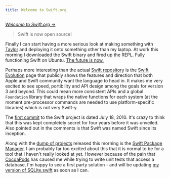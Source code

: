 ```yaml
---
title: Welcome to Swift.org
---
```


_[Welcome to Swift.org &rarr;](https://swift.org/)_

> Swift is now open source!

Finally I can start having a more serious look at making something with [Taylor](https://github.com/izqui/Taylor) and deploying it onto something other than my laptop. At work this morning I downloaded the Swift binary and fired up the REPL. Fully functioning Swift on Ubuntu. [The future is now.](/2015/11/28/life-with-swift/)

Perhaps more interesting than the actual [Swift repository](https://github.com/apple/swift) is the [Swift Evolution](https://github.com/apple/swift-evolution) page that publicly shows the features and direction that both Apple and Swift community want the language to head in. It makes me very excited to see speed, portibility and API design among the goals for version 3 and beyond. This could mean more consistent APIs and a global `Foundation` library that wraps the native functions for each system (at the moment pre-processor commands are needed to use platform-specific libraries) which is not very Swift-y.

The [first commit](https://github.com/apple/swift/commit/18844bc65229786b96b89a9fc7739c0fc897905e) to the Swift project is dated July 18, 2010. It's crazy to think that this was kept completely secret for four years before it was unveiled. Also pointed out in the comments is that Swift was named Swift since its inception.

Along with the [dump of projects](https://github.com/apple) released this morning is the [Swift Package Manager](https://github.com/apple/swift-package-manager). I am probably far too excited about this that it is normal to be for a tool that I haven't really looked at yet. However because of the pain that [CocoaPods](https://cocoapods.org) has caused me while trying to write unit tests that access a database, I'm happy to see a first party solution - and will be updating [my version of SQLite.swift](https://github.com/JavaNut13/SQLite.swift) as soon as I can.
